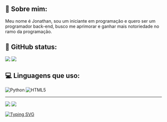 ## 📌 Sobre mim:
Meu nome é Jonathan, sou um iniciante em programação e quero ser um programador back-end, busco me aprimorar e ganhar mais notoriedade no ramo da programação.

## 💾 GitHub status:
![](https://github-readme-stats.vercel.app/api?username=jonathanMrz&theme=radical&hide_border=false&include_all_commits=true&count_private=true)
![](https://github-readme-stats.vercel.app/api/top-langs/?username=jonathanMrz&theme=radical&hide_border=false&include_all_commits=true&count_private=true&layout=compact)
## 💻 Linguagens que uso:
![Python](https://img.shields.io/badge/python-3670A0?style=for-the-badge&logo=python&logoColor=ffdd54) ![HTML5](https://img.shields.io/badge/html5-%23E34F26.svg?style=for-the-badge&logo=html5&logoColor=white)

---
<div> 
  <a href="www.linkedin.com/in/jonathan-m-70876926b" target="_blank"><img src="https://img.shields.io/badge/-LinkedIn-%230077B5?style=for-the-badge&logo=linkedin&logoColor=white" target="_blank"></a> 
  <a href = "mailto:contatorafaballerini@gmail.com"><img src="https://img.shields.io/badge/-Gmail-%23333?style=for-the-badge&logo=gmail&logoColor=white" target="_blank"></a>
</div>

[![Typing SVG](https://readme-typing-svg.demolab.com?font=Fira+Code&size=15&duration=3000&pause=3000&color=F7F7F7&background=BEB2FF2C&center=true&vCenter=true&random=false&width=540&lines=%22Um+passo+de+cada+vez%22;%E2%80%9CA+melhor+maneira+de+aprender%2C+seja+o+que+for%2C+%C3%A9+fazendo.%22;%E2%80%9CAcredite+em+si+mesmo+e+tudo+ser%C3%A1+poss%C3%ADvel.%E2%80%9D;%22A+persist%C3%AAncia+leva+ao+sucesso.%22;%22Se+voc%C3%AA+pode+sonhar%2C+pode+realizar.%22;%22Se+o+plano+n%C3%A3o+funciona%2C+mude+o+plano%2C+n%C3%A3o+a+meta.%22;%22O+seu+maior+professor+%C3%A9+sempre+o+seu+maior+erro.%22;%22Voc%C3%AA+%C3%A9+o+que+voc%C3%AA+faz%2C+n%C3%A3o+o+que+diz+que+vai+fazer.%22)](https://git.io/typing-svg)
